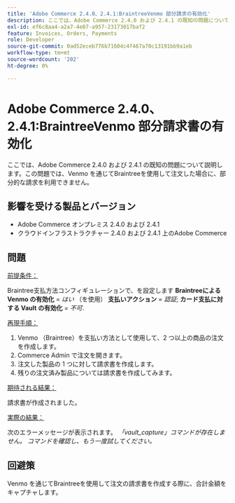 ```yaml
---
title: 'Adobe Commerce 2.4.0、2.4.1:BraintreeVenmo 部分請求の有効化'
description: ここでは、Adobe Commerce 2.4.0 および 2.4.1 の既知の問題について説明します。この問題では、Venmo を通じてBraintreeを使用して注文した場合に、部分的な請求を利用できません。
exl-id: ef6c8aa4-a2a7-4e07-a957-23173017baf2
feature: Invoices, Orders, Payments
role: Developer
source-git-commit: 0ad52eceb776b71604c4f467a70c13191bb9a1eb
workflow-type: tm+mt
source-wordcount: '202'
ht-degree: 0%

---
```


# Adobe Commerce 2.4.0、2.4.1:BraintreeVenmo 部分請求書の有効化

ここでは、Adobe Commerce 2.4.0 および 2.4.1 の既知の問題について説明します。この問題では、Venmo を通じてBraintreeを使用して注文した場合に、部分的な請求を利用できません。

## 影響を受ける製品とバージョン

* Adobe Commerce オンプレミス 2.4.0 および 2.4.1
* クラウドインフラストラクチャー 2.4.0 および 2.4.1 上のAdobe Commerce

## 問題

<u>前提条件：</u>

Braintree支払方法コンフィギュレーションで、を設定します **Braintreeによる Venmo の有効化** = *はい* （を使用） **支払いアクション** = *認証*; **カード支払に対する Vault の有効化** = *不可*.

<u>再現手順：</u>

1. Venmo （Braintree）を支払い方法として使用して、2 つ以上の商品の注文を作成します。
1. Commerce Admin で注文を開きます。
1. 注文した製品の 1 つに対して請求書を作成します。
1. 残りの注文済み製品については請求書を作成してみます。

<u>期待される結果：</u>

請求書が作成されました。

<u>実際の結果：</u>

次のエラーメッセージが表示されます。 *「vault\_capture」コマンドが存在しません。 コマンドを確認し、もう一度試してください。*

## 回避策

Venmo を通じてBraintreeを使用して注文の請求書を作成する際に、合計金額をキャプチャします。
